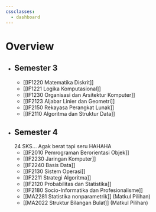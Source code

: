 ```yaml
---
cssclasses:
  - dashboard
---
```

# Overview
- ## Semester 3
	- [[IF1220 Matematika Diskrit]]
	- [[IF1221 Logika Komputasional]]
	- [[IF1230 Organisasi dan Arsitektur Komputer]]
	- [[IF2123 Aljabar Linier dan Geometri]]
	- [[IF2150 Rekayasa Perangkat Lunak]]
	- [[IF2110 Algoritma dan Struktur Data]]
- ## Semester 4
	24 SKS... Agak berat tapi seru HAHAHA
	- [[IF2010 Pemrograman Berorientasi Objek]]
	- [[IF2230 Jaringan Komputer]]
	- [[IF2240 Basis Data]]
	- [[IF2130 Sistem Operasi]]
	- [[IF2211 Strategi Algoritma]]
	- [[IF2120 Probabilitas dan Statistika]]
	- [[IF2180 Socio-Informatika dan Profesionalisme]]
	- [[MA2281 Statistika nonparametrik]] (Matkul Pilihan)
	- [[MA2022 Struktur Bilangan Bulat]] (Matkul Pilihan)